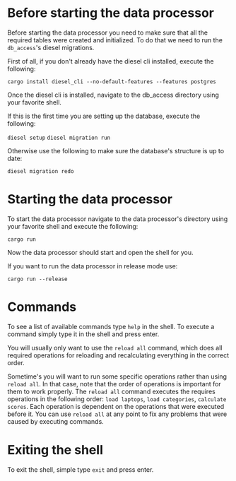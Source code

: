 # Before starting the data processor

Before starting the data processor you need to make sure that all the required tables
were created and initialized. To do that we need to run the `db_access`'s diesel migrations.

First of all, if you don't already have the diesel cli installed, execute the following:

`cargo install diesel_cli --no-default-features --features postgres`

Once the diesel cli is installed, navigate to the db_access directory using your favorite shell.

If this is the first time you are setting up the database, execute the following:

`diesel setup`
`diesel migration run`

Otherwise use the following to make sure the database's structure is up to date:

`diesel migration redo`


# Starting the data processor

To start the data processor navigate to the data processor's directory using your favorite shell
and execute the following:

`cargo run`

Now the data processor should start and open the shell for you.


If you want to run the data processor in release mode use:

`cargo run --release`

# Commands

To see a list of available commands type `help` in the shell.
To execute a command simply type it in the shell and press enter.

You will usually only want to use the `reload all` command, which does all required operations
for reloading and recalculating everything in the correct order. 

Sometime's you will want to run some specific operations rather than using `reload all`. In that case, note that the order of operations is important for them to work properly. The `reload all` command executes the requires operations in the following order: `load laptops`, `load categories`, `calculate scores`. Each operation is dependent on the operations that were executed before it. You can use `reload all` at any point to fix any problems that were caused by executing commands.

# Exiting the shell

To exit the shell, simple type `exit` and press enter.